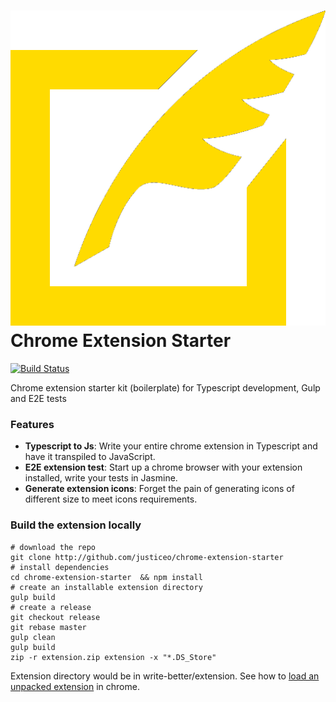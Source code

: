 # ![logo](assets/images/icon.png) Chrome Extension Starter

[![Build Status](https://travis-ci.org/justiceo/chrome-extension-starter.svg?branch=master)](https://travis-ci.org/justiceo/chrome-extension-starter)

Chrome extension starter kit (boilerplate) for Typescript development, Gulp and E2E tests

### Features
* **Typescript to Js**: Write your entire chrome extension in Typescript and have it transpiled to JavaScript.
* **E2E extension test**: Start up a chrome browser with your extension installed, write your tests in Jasmine.
* **Generate extension icons**: Forget the pain of generating icons of different size to meet icons requirements.

### Build the extension locally
```
# download the repo
git clone http://github.com/justiceo/chrome-extension-starter 
# install dependencies 
cd chrome-extension-starter  && npm install  
# create an installable extension directory                    
gulp build
# create a release       
git checkout release
git rebase master
gulp clean
gulp build
zip -r extension.zip extension -x "*.DS_Store"
```

Extension directory would be in write-better/extension. See how to [load an unpacked extension](https://developer.chrome.com/extensions/getstarted#manifest) in chrome.
